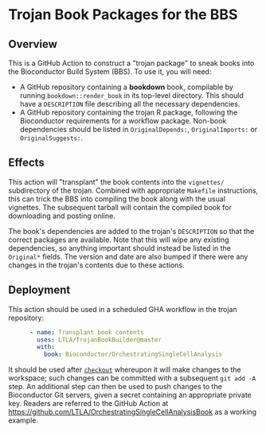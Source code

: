 # Trojan Book Packages for the BBS

## Overview

This is a GitHub Action to construct a "trojan package" to sneak books into the Bioconductor Build System (BBS).
To use it, you will need:

- A GitHub repository containing a **bookdown** book, compilable by running `bookdown::render_book` in its top-level directory.
This should have a `DESCRIPTION` file describing all the necessary dependencies.
- A GitHub repository containing the trojan R package, following the Bioconductor requirements for a workflow package.
Non-book dependencies should be listed in `OriginalDepends:`, `OriginalImports:` or `OriginalSuggests:`.

## Effects

This action will "transplant" the book contents into the `vignettes/` subdirectory of the trojan.
Combined with appropriate `Makefile` instructions, this can trick the BBS into compiling the book along with the usual vignettes.
The subsequent tarball will contain the compiled book for downloading and posting online.

The book's dependencies are added to the trojan's `DESCRIPTION` so that the correct packages are available.
Note that this will wipe any existing dependencies, so anything important should instead be listed in the `Original*` fields.
The version and date are also bumped if there were any changes in the trojan's contents due to these actions.

## Deployment

This action should be used in a scheduled GHA workflow in the trojan repository:

```yaml
      - name: Transplant book contents
        uses: LTLA/TrojanBookBuilder@master
        with:
          book: Bioconductor/OrchestratingSingleCellAnalysis
```

It should be used after [`checkout`](https://github.com/actions/checkout) whereupon it will make changes to the workspace;
such changes can be committed with a subsequent `git add -A` step.
An additional step can then be used to push changes to the Bioconductor Git servers, 
given a secret containing an appropriate private key.
Readers are referred to the GitHub Action at https://github.com/LTLA/OrchestratingSingleCellAnalysisBook as a working example.
